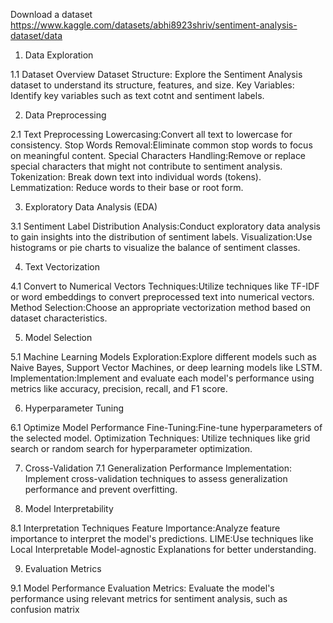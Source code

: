 Download a dataset
https://www.kaggle.com/datasets/abhi8923shriv/sentiment-analysis-dataset/data
 1. Data Exploration

 1.1 Dataset Overview
  Dataset Structure: Explore the Sentiment Analysis dataset to understand its structure,          features, and size.
 Key Variables: Identify key variables such as text cotnt and sentiment labels.

  2. Data Preprocessing

 2.1 Text Preprocessing
 Lowercasing:Convert all text to lowercase for consistency.
 Stop Words Removal:Eliminate common stop words to focus on meaningful content.
 Special Characters Handling:Remove or replace special characters that might not contribute to sentiment analysis.
Tokenization: Break down text into individual words (tokens).
 Lemmatization: Reduce words to their base or root form.

 3. Exploratory Data Analysis (EDA)

 3.1 Sentiment Label Distribution
 Analysis:Conduct exploratory data analysis to gain insights into the distribution of sentiment labels.
 Visualization:Use histograms or pie charts to visualize the balance of sentiment classes.

4. Text Vectorization

4.1 Convert to Numerical Vectors
 Techniques:Utilize techniques like TF-IDF or word embeddings to convert preprocessed text into numerical vectors.
Method Selection:Choose an appropriate vectorization method based on dataset characteristics.

5. Model Selection

5.1 Machine Learning Models
Exploration:Explore different models such as Naive Bayes, Support Vector Machines, or deep learning models like LSTM.
Implementation:Implement and evaluate each model's performance using metrics like accuracy, precision, recall, and F1 score.

6. Hyperparameter Tuning

6.1 Optimize Model Performance
Fine-Tuning:Fine-tune hyperparameters of the selected model.
Optimization Techniques: Utilize techniques like grid search or random search for hyperparameter optimization.

7. Cross-Validation
 7.1 Generalization Performance
Implementation: Implement cross-validation techniques to assess generalization performance and prevent overfitting.

8. Model Interpretability

8.1 Interpretation Techniques
Feature Importance:Analyze feature importance to interpret the model's predictions.
LIME:Use techniques like Local Interpretable Model-agnostic Explanations for better understanding.

9. Evaluation Metrics

9.1 Model Performance Evaluation
Metrics: Evaluate the model's performance using relevant metrics for sentiment analysis, such as confusion matrix


